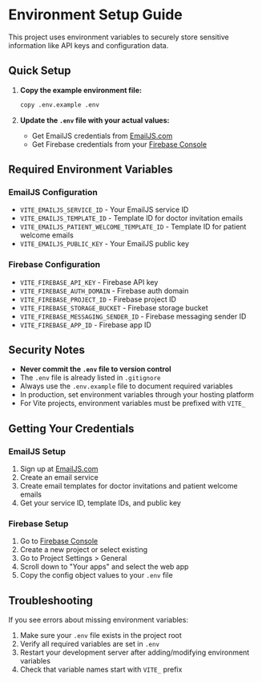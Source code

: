 # Environment Setup Guide

This project uses environment variables to securely store sensitive information like API keys and configuration data.

## Quick Setup

1. **Copy the example environment file:**

   ```bash
   copy .env.example .env
   ```

2. **Update the `.env` file with your actual values:**
   - Get EmailJS credentials from [EmailJS.com](https://www.emailjs.com/)
   - Get Firebase credentials from your [Firebase Console](https://console.firebase.google.com/)

## Required Environment Variables

### EmailJS Configuration

- `VITE_EMAILJS_SERVICE_ID` - Your EmailJS service ID
- `VITE_EMAILJS_TEMPLATE_ID` - Template ID for doctor invitation emails
- `VITE_EMAILJS_PATIENT_WELCOME_TEMPLATE_ID` - Template ID for patient welcome emails
- `VITE_EMAILJS_PUBLIC_KEY` - Your EmailJS public key

### Firebase Configuration

- `VITE_FIREBASE_API_KEY` - Firebase API key
- `VITE_FIREBASE_AUTH_DOMAIN` - Firebase auth domain
- `VITE_FIREBASE_PROJECT_ID` - Firebase project ID
- `VITE_FIREBASE_STORAGE_BUCKET` - Firebase storage bucket
- `VITE_FIREBASE_MESSAGING_SENDER_ID` - Firebase messaging sender ID
- `VITE_FIREBASE_APP_ID` - Firebase app ID

## Security Notes

- **Never commit the `.env` file to version control**
- The `.env` file is already listed in `.gitignore`
- Always use the `.env.example` file to document required variables
- In production, set environment variables through your hosting platform
- For Vite projects, environment variables must be prefixed with `VITE_`

## Getting Your Credentials

### EmailJS Setup

1. Sign up at [EmailJS.com](https://www.emailjs.com/)
2. Create an email service
3. Create email templates for doctor invitations and patient welcome emails
4. Get your service ID, template IDs, and public key

### Firebase Setup

1. Go to [Firebase Console](https://console.firebase.google.com/)
2. Create a new project or select existing
3. Go to Project Settings > General
4. Scroll down to "Your apps" and select the web app
5. Copy the config object values to your `.env` file

## Troubleshooting

If you see errors about missing environment variables:

1. Make sure your `.env` file exists in the project root
2. Verify all required variables are set in `.env`
3. Restart your development server after adding/modifying environment variables
4. Check that variable names start with `VITE_` prefix
